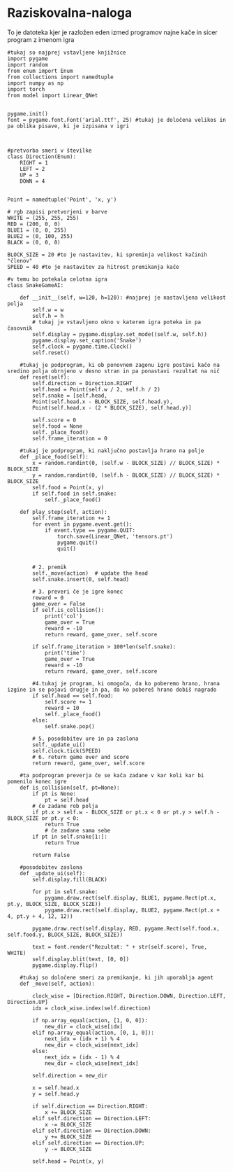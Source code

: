 # Raziskovalna-naloga
To je datoteka kjer je razložen eden izmed programov najne kače in sicer program z imenom igra

    #tukaj so najprej vstavljene knjižnice
    import pygame
    import random
    from enum import Enum
    from collections import namedtuple
    import numpy as np
    import torch
    from model import Linear_QNet


    pygame.init()
    font = pygame.font.Font('arial.ttf', 25) #tukaj je določena velikos in pa oblika pisave, ki je izpisana v igri



    #pretvorba smeri v številke
    class Direction(Enum):
        RIGHT = 1
        LEFT = 2
        UP = 3
        DOWN = 4


    Point = namedtuple('Point', 'x, y')

    # rgb zapisi pretvorjeni v barve 
    WHITE = (255, 255, 255)
    RED = (200, 0, 0)
    BLUE1 = (0, 0, 255)
    BLUE2 = (0, 100, 255)
    BLACK = (0, 0, 0)

    BLOCK_SIZE = 20 #to je nastavitev, ki spreminja velikost kačinih "členov"
    SPEED = 40 #to je nastavitev za hitrost premikanja kače

    #v temu bo potekala celotna igra
    class SnakeGameAI:

        def __init__(self, w=120, h=120): #najprej je nastavljena velikost polja
            self.w = w
            self.h = h
            # tukaj je vstavljeno okno v katerem igra poteka in pa časovnik
            self.display = pygame.display.set_mode((self.w, self.h))
            pygame.display.set_caption('Snake')
            self.clock = pygame.time.Clock()
            self.reset()

        #tukaj je podprogram, ki ob ponovnem zagonu igre postavi kačo na sredino polja obrnjeno v desno stran in pa ponastavi rezultat na nič
        def reset(self):
            self.direction = Direction.RIGHT
            self.head = Point(self.w / 2, self.h / 2)
            self.snake = [self.head,
            Point(self.head.x - BLOCK_SIZE, self.head.y),
            Point(self.head.x - (2 * BLOCK_SIZE), self.head.y)]

            self.score = 0
            self.food = None
            self._place_food()
            self.frame_iteration = 0

        #tukaj je podprogram, ki naključno postavlja hrano na polje
        def _place_food(self):
            x = random.randint(0, (self.w - BLOCK_SIZE) // BLOCK_SIZE) * BLOCK_SIZE
            y = random.randint(0, (self.h - BLOCK_SIZE) // BLOCK_SIZE) * BLOCK_SIZE
            self.food = Point(x, y)
            if self.food in self.snake:
                self._place_food()

        def play_step(self, action):
            self.frame_iteration += 1
            for event in pygame.event.get():
                if event.type == pygame.QUIT:
                    torch.save(Linear_QNet, 'tensors.pt')
                    pygame.quit()
                    quit()


            # 2. premik
            self._move(action)  # update the head
            self.snake.insert(0, self.head)

            # 3. preveri če je igre konec
            reward = 0
            game_over = False
            if self.is_collision():
                print('col')
                game_over = True
                reward = -10
                return reward, game_over, self.score

            if self.frame_iteration > 100*len(self.snake):
                print('time')
                game_over = True
                reward = -10
                return reward, game_over, self.score

            #4.tukaj je program, ki omogoča, da ko poberemo hrano, hrana izgine in se pojavi drugje in pa, da ko pobereš hrano dobiš nagrado
            if self.head == self.food:
                self.score += 1
                reward = 10
                self._place_food()
            else:
                self.snake.pop()

            # 5. posodobitev ure in pa zaslona
            self._update_ui()
            self.clock.tick(SPEED)
            # 6. return game over and score
            return reward, game_over, self.score

        #ta podprogram preverja če se kača zadane v kar koli kar bi pomenilo konec igre
        def is_collision(self, pt=None):
            if pt is None:
                pt = self.head
            # če zadane rob polja
            if pt.x > self.w - BLOCK_SIZE or pt.x < 0 or pt.y > self.h - BLOCK_SIZE or pt.y < 0:
                return True
                # če zadane sama sebe
            if pt in self.snake[1:]:
                return True

            return False

        #posodobitev zaslona
        def _update_ui(self):
            self.display.fill(BLACK)

            for pt in self.snake:
                pygame.draw.rect(self.display, BLUE1, pygame.Rect(pt.x, pt.y, BLOCK_SIZE, BLOCK_SIZE))
                pygame.draw.rect(self.display, BLUE2, pygame.Rect(pt.x + 4, pt.y + 4, 12, 12))

            pygame.draw.rect(self.display, RED, pygame.Rect(self.food.x, self.food.y, BLOCK_SIZE, BLOCK_SIZE))

            text = font.render("Rezultat: " + str(self.score), True, WHITE)
            self.display.blit(text, [0, 0])
            pygame.display.flip()

        #tukaj so določene smeri za premikanje, ki jih uporablja agent
        def _move(self, action):

            clock_wise = [Direction.RIGHT, Direction.DOWN, Direction.LEFT, Direction.UP]
            idx = clock_wise.index(self.direction)

            if np.array_equal(action, [1, 0, 0]):
                new_dir = clock_wise[idx]
            elif np.array_equal(action, [0, 1, 0]):
                next_idx = (idx + 1) % 4
                new_dir = clock_wise[next_idx]
            else:
                next_idx = (idx - 1) % 4
                new_dir = clock_wise[next_idx]

            self.direction = new_dir

            x = self.head.x
            y = self.head.y

            if self.direction == Direction.RIGHT:
                x += BLOCK_SIZE
            elif self.direction == Direction.LEFT:
                x -= BLOCK_SIZE
            elif self.direction == Direction.DOWN:
                y += BLOCK_SIZE
            elif self.direction == Direction.UP:
                y -= BLOCK_SIZE

            self.head = Point(x, y)
